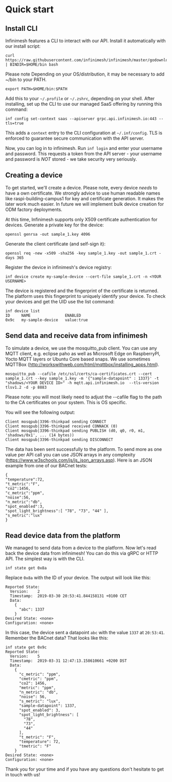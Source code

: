 # Quick start
## Install CLI
Infinimesh features a CLI to interact with our API.
Install it automatically with our install script:
```
curl https://raw.githubusercontent.com/infinimesh/infinimesh/master/godownloader.sh | BINDIR=$HOME/bin bash
```
Please note Depending on your OS/distribution, it may be necessary to add ~/bin to your PATH.
```
export PATH=$HOME/bin:$PATH
```
Add this to your `~/.profile` or `~/.zshrc`, depending on your shell.
After installing, set up the CLI to use our managed SaaS offering by running this command:
```
inf config set-context saas --apiserver grpc.api.infinimesh.io:443 --tls=true
```
This adds a ```context``` entry to the CLI configuration at `~/.inf/config`. TLS is enforced to guarantee secure communication with the API server.

Now, you can log in to infinimesh. Run ```inf login``` and enter your username and password. This requests a token from the API server - your username and password is *NOT* stored - we take security very seriously.

## Creating a device
To get started, we'll create a device. Please note, every device _needs_ to have a own certificate. We strongly advice to use human readable names like raspi-building-campus1 for key and certificate generation. It makes the later work much easier. In future we will implement bulk device creation for ODM factory deployments.
 
At this time, Infinimesh supports only X509 certificate authentication for devices. 
Generate a private key for the device:
```
openssl genrsa -out sample_1.key 4096
```
Generate the client certificate (and self-sign it):
```
openssl req -new -x509 -sha256 -key sample_1.key -out sample_1.crt -days 365
```
Register the device in infinimesh's device registry:
```
inf device create my-sample-device --cert-file sample_1.crt -n <YOUR USERNAME>
```
The device is registered and the fingerprint of the certificate is returned. The platform uses this fingerprint to uniquely identify your device. To check your devices and get the UID use the list command:
```
inf device list
ID     NAME               ENABLED
0x9c   my-sample-device   value:true
```
## Send data and receive data from infinimesh
To simulate a device, we use the mosquitto_pub client. You can use any MQTT client, e.g. eclipse paho as well as Microsoft Edge on RaspberryPI, Yocto MQTT layers or Ubuntu Core based snaps. We use sometimes MQTTBox (http://workswithweb.com/html/mqttbox/installing_apps.html).
```
mosquitto_pub --cafile /etc/ssl/certs/ca-certificates.crt --cert sample_1.crt --key sample_1.key -m '{"sample-datapoint" : 1337}' -t "shadows/<YOUR DEVICE ID>" -h mqtt.api.infinimesh.io  --tls-version tlsv1.2 -d -p 8883
```
Please note: you will most likely need to adjust the --cafile flag to the path to the CA certificates on your system. This is OS specific.

You will see the following output:
```
Client mosqpub|3396-thinkpad sending CONNECT
Client mosqpub|3396-thinkpad received CONNACK (0)
Client mosqpub|3396-thinkpad sending PUBLISH (d0, q0, r0, m1, 'shadows/0x1', ... (14 bytes))
Client mosqpub|3396-thinkpad sending DISCONNECT
```
The data has been sent successfully to the platform. To send more as one value per API call you can use JSON arrays in any complexity (https://www.w3schools.com/js/js_json_arrays.asp). Here is an JSON example from one of our BACnet tests:
```
{
"temperature":72,
"t_metric":"F",
"co2":1456,
"c_metric":"ppm",
"noise":56,
"n_metric":"db",
"spot_enabled":3,
"spot_light_brightness":[ "78", "73", "44" ],
"s_metric":"lux"
}
```
 
## Read device data from the platform
We managed to send data from a device to the platform. Now let's read back the device data from infinimesh!
You can do this via gRPC or HTTP API. The simplest way is with the CLI.
```
inf state get 0x8a
```
Replace `0x8a` with the ID of your device.
The output will look like this:
```
Reported State:
  Version:    2
  Timestamp:  2019-03-30 20:53:41.844158131 +0100 CET
  Data:
    {
      "abc": 1337
    }
Desired State: <none>
Configuration: <none>
```
In this case, the device sent a datapoint `abc` with the value `1337` at `20:53:41`. Remember the BACnet data? That looks like this:
```
inf state get 0x9c
Reported State:
  Version:    5
  Timestamp:  2019-03-31 12:47:13.158610661 +0200 DST
  Data:
    {
      "c_metric": "ppm",
      "cmetric": "ppm",
      "co2": 1456,
      "metric": "ppm",
      "n_metric": "db",
      "noise": 56,
      "s_metric": "lux",
      "sample-datapoint": 1337,
      "spot_enabled": 3,
      "spot_light_brightness": [
        "78",
        "73",
        "44"
      ],
      "t_metric": "F",
      "temperature": 72,
      "tmetric": "F"
    }
Desired State: <none>
Configuration: <none>
```

Thank you for your time and if you have any questions don't hesitate to get in touch with us!

